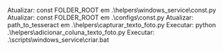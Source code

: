 Atualizar: const FOLDER_ROOT em .\helpers\windows_service\const.py
Atualizar: const FOLDER_ROOT em .\configs\const.py
Atualizar: path_to_tesseract em .\helpers\capturar_texto_foto.py
Executar: python .\helpers\adicionar_coluna_texto_foto.py
Executar: .\scripts\windows_service\criar.bat
